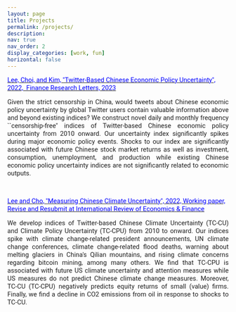 ```yaml
---
layout: page
title: Projects
permalink: /projects/
description: 
nav: true
nav_order: 2
display_categories: [work, fun]
horizontal: false
---
```


<p><span style="font-size:12pt"><span style="font-family:&quot;Times New Roman&quot;,serif"><span style="font-size:11.0pt"><span style="font-family:&quot;Open Sans&quot;,sans-serif"><span style="color:#212121"><a href="https://www.sciencedirect.com/science/article/abs/pii/S1544612323000016" target="_blank"><span style="font-family:Roboto"><span style="color:blue"><span style="color:inherit">Lee, Choi, and Kim, &quot;Twitter-Based Chinese Economic Policy Uncertainty&quot;, 2022,&nbsp; Finance Research Letters, 2023</span></span></span></a></span></span></span></span></span></p>

<p style="text-align:justify"><span style="font-size:12pt"><span style="font-family:&quot;Times New Roman&quot;,serif"><span style="font-size:11.0pt"><span style="font-family:Roboto"><span style="color:#212121">Given the strict censorship in China, would tweets about Chinese economic policy uncertainty by global Twitter users contain valuable information above and beyond existing indices? We construct novel daily and monthly frequency ``censorship-free&quot; indices of Twitter-based Chinese economic policy uncertainty from 2010 onward. Our uncertainty index significantly spikes during major economic policy events. Shocks to our index are significantly associated with future Chinese stock market returns as well as investment, consumption, unemployment, and production while existing Chinese economic policy uncertainty indices are not significantly related to economic outputs.</span></span></span></span></span></p>

<p style="text-align:justify">&nbsp;</p>

<p><span style="font-size:12pt"><span style="font-family:&quot;Times New Roman&quot;,serif"><span style="font-size:11.0pt"><span style="font-family:&quot;Open Sans&quot;,sans-serif"><span style="color:#212121"><a href="https://papers.ssrn.com/sol3/papers.cfm?abstract_id=4123659" style="box-sizing:border-box; color:inherit; pointer-events:all" target="_blank"><span style="font-family:Roboto"><span style="color:blue"><span style="color:inherit">Lee</span><span style="color:inherit">&nbsp;and Cho</span><span style="color:inherit">, &quot;</span><span style="color:inherit">Measuring Chinese Climate Uncertainty</span><span style="color:inherit">&quot;, 2022, Working paper, Revise and Resubmit at International Review of Economics &amp; Finance</span></span></span></a> </span></span></span></span></span></p>

<p style="text-align:justify"><span style="font-size:12pt"><span style="font-family:&quot;Times New Roman&quot;,serif"><span style="font-size:11.0pt"><span style="font-family:Roboto"><span style="color:#212121">We develop indices of Twitter-based Chinese Climate Uncertainty (TC-CU) and Climate Policy Uncertainty (TC-CPU) from 2010 to onward. Our indices spike with climate change-related president announcements, UN climate change conferences, climate change-related flood deaths, warning about melting glaciers in China&#39;s Qilian mountains, and rising climate concerns regarding bitcoin mining, among many others. We find that TC-CPU is associated with future US climate uncertainty and attention measures while US measures do not predict Chinese climate change measures. Moreover, TC-CU (TC-CPU) negatively predicts equity returns of small (value) firms. Finally, we find a decline in CO2 emissions from oil in response to shocks to TC-CU.</span></span></span></span></span></p>

<p>&nbsp;</p>

